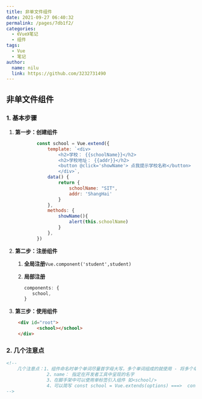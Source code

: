 ```yaml
---
title: 非单文件组件
date: 2021-09-27 06:40:32
permalink: /pages/7db1f2/
categories:
  - 《Vue》笔记
  - 组件
tags:
  - Vue
  - 笔记
author:
  name: nilu
  link: https://github.com/3232731490
---
```


## 非单文件组件

### 1. 基本步骤

1. **第一步：创建组件**

   ```javascript
           const school = Vue.extend({
               template: `<div>
                   <h2>学校： {{schoolName}}</h2>
                   <h2>学校地址： {{addr}}</h2>
                   <button @click='showName'> 点我提示学校名称</button>
                   </div>`,
               data() {
                   return {
                       schoolName: "SIT",
                       addr: 'ShangHai'
                   }
               },
               methods: {
                   showName(){
                       alert(this.schoolName)
                   }
               },
           })
   
   ```

2. **第二步：注册组件**

   1. **全局注册**`Vue.component('student',student)`

   2. **局部注册**

      ```javascript
      components: {
         school,
      }
      ```

3. **第三步：使用组件**

   ```html
   	<div id="root">
           <school></school>
   	</div>
   ```

### 2. 几个注意点

```html
<!--
    几个注意点：1、组件命名时单个单词尽量首字母大写，多个单词组成的就使用 - 将多个单词分隔开或者每个单词首字母大写（此方式需要脚手架支持）
               2、name： 指定在开发者工具中呈现的名字
               3、在脚手架中可以使用单标签引入组件 如<school/>
               4、可以简写 const school = Vue.extends(options) ===>  const school = options
-->
```
